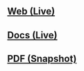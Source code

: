 ## [Web (Live)](https://docs.google.com/document/d/e/2PACX-1vSzL_SEKzGIbxnAFz632kHXVGPEvaFmSk4J_6rxdzr_OWVij1Jua6L1QXXv6KMPSPgx-rp3PZ7uVA5f/pub)

## [Docs (Live)](https://docs.google.com/document/d/1FHVb9XweVwa59esTawdVJUIMYlNLRo-JYo3BP1hUhMw/edit?usp=sharing)

## [PDF (Snapshot)](https://github.com/SCC-Makerspace/Workshops/blob/master/Electronics/C-11%20Raspberry%20Pi%20Surveillance/C-11%20Raspberry%20Pi%20Surveillance.pdf)
